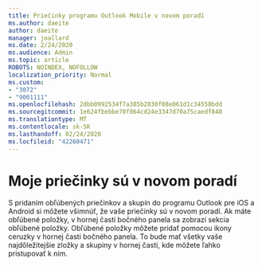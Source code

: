 ```yaml
---
title: Priečinky programu Outlook Mobile v novom poradí
ms.author: daeite
author: daeite
manager: joallard
ms.date: 2/24/2020
ms.audience: Admin
ms.topic: article
ROBOTS: NOINDEX, NOFOLLOW
localization_priority: Normal
ms.custom:
- "3072"
- "9001111"
ms.openlocfilehash: 2dbb0992534f7a385b2830f08e061d1c34558bdd
ms.sourcegitcommit: 1e624fbebbe70f064cd24e3347d70a75caedf840
ms.translationtype: MT
ms.contentlocale: sk-SK
ms.lasthandoff: 02/24/2020
ms.locfileid: "42260471"
---
```

# <a name="my-folders-are-in-a-new-order"></a>Moje priečinky sú v novom poradí

S pridaním obľúbených priečinkov a skupín do programu Outlook pre iOS a Android si môžete všimnúť, že vaše priečinky sú v novom poradí. Ak máte obľúbené položky, v hornej časti bočného panela sa zobrazí sekcia obľúbené položky. Obľúbené položky môžete pridať pomocou ikony ceruzky v hornej časti bočného panela. To bude mať všetky vaše najdôležitejšie zložky a skupiny v hornej časti, kde môžete ľahko pristupovať k nim.